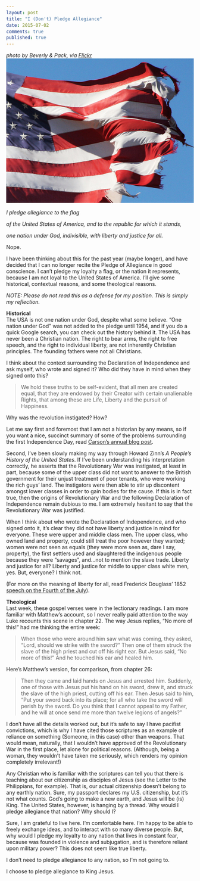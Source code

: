 ```yaml
---
layout: post
title: "I (Don't) Pledge Allegiance"
date: 2015-07-02
comments: true
published: true
---
```

*photo by Beverly & Pack, via [Flickr](https://www.flickr.com/photos/walkadog/3366563115)*
![tattered flag](/assets/images/tatteredflag.jpg "Patriotic Waving Tattered Shredding American Flag, Old Glory, The Red White and Blue, Stars & Stripes, That Ragged Old Flag")



*I pledge allegiance to the flag*

*of the United States of America, and to the republic for which it stands,*

*one nation under God, indivisible, with liberty and justice for all.*

Nope.

I have been thinking about this for the past year (maybe longer), and have decided that I can no longer recite the Pledge of Allegiance in good conscience. I can’t pledge my loyalty a flag, or the nation it represents, because I am not loyal to the United States of America. I’ll give some historical, contextual reasons, and some theological reasons.

*NOTE: Please do not read this as a defense for my position. This is simply my reflection.*

**Historical**  
The USA is not one nation under God, despite what some believe. “One nation under God” was not added to the pledge until 1954, and if you do a quick Google search, you can check out the history behind it. The USA has never been a Christian nation. The right to bear arms, the right to free speech, and the right to individual liberty, are not inherently Christian principles. The founding fathers were not all Christians.

I think about the context surrounding the Declaration of Independence and ask myself, who wrote and signed it? Who did they have in mind when they signed onto this?

>We hold these truths to be self-evident, that all men are created equal, that they are endowed by their Creator with certain unalienable Rights, that among these are Life, Liberty and the pursuit of Happiness.

Why was the revolution instigated? How?

Let me say first and foremost that I am not a historian by any means, so if you want a nice, succinct summary of some of the problems surrounding the first Independence Day, read [Carson’s annual blog post](http://universityabbey.org/blog/seventh-annual-debunking-the-fourth/).

Second, I’ve been slowly making my way through Howard Zinn’s _A People’s History of the United States_. If I’ve been understanding his interpretation correctly, he asserts that the Revolutionary War was instigated, at least in part, because some of the upper class did not want to answer to the British government for their unjust treatment of poor tenants, who were working the rich guys’ land. The instigators were then able to stir up discontent amongst lower classes in order to gain bodies for the cause. If this is in fact true, then the origins of Revolutionary War and the following Declaration of Independence remain dubious to me. I am extremely hesitant to say that the Revolutionary War was justified.

When I think about who wrote the Declaration of Independence, and who signed onto it, it’s clear they did not have liberty and justice in mind for everyone. These were upper and middle class men. The upper class, who owned land and property, could still treat the poor however they wanted; women were not seen as equals (they were more seen as, dare I say, property), the first settlers used and slaughtered the indigenous people because they were “savages”, and...not to mention the slave trade. Liberty and justice for all? Liberty and justice for middle to upper class white men, yes. But, everyone? I think not.

(For more on the meaning of liberty for all, read Frederick Douglass’ 1852 [speech on the Fourth of the July](https://www.lib.rochester.edu/index.cfm?PAGE=2945)).

**Theological**  
Last week, these gospel verses were in the lectionary readings. I am more familiar with Matthew’s account, so I never really paid attention to the way Luke recounts this scene in chapter 22. The way Jesus replies, “No more of this!” had me thinking the entire week:

>When those who were around him saw what was coming, they asked, “Lord, should we strike with the sword?” Then one of them struck the slave of the high priest and cut off his right ear.  But Jesus said, “No more of this!” And he touched his ear and healed him.

Here’s Matthew’s version, for comparison, from chapter 26:

>Then they came and laid hands on Jesus and arrested him. Suddenly, one of those with Jesus put his hand on his sword, drew it, and struck the slave of the high priest, cutting off his ear. Then Jesus said to him, “Put your sword back into its place; for all who take the sword will perish by the sword. Do you think that I cannot appeal to my Father, and he will at once send me more than twelve legions of angels?”

I don’t have all the details worked out, but it’s safe to say I have pacifist convictions, which is why I have cited those scriptures as an example of reliance on something (Someone, in this case) other than weapons. That would mean, naturally, that I wouldn’t have approved of the Revolutionary War in the first place, let alone for political reasons. (Although, being a woman, they wouldn’t have taken me seriously, which renders my opinion completely irrelevant!)

Any Christian who is familiar with the scriptures can tell you that there is teaching about our citizenship as disciples of Jesus (see the Letter to the Philippians, for example). That is, our actual citizenship doesn’t belong to any earthly nation. Sure, my passport declares my U.S. citizenship, but it’s not what counts. God’s going to make a new earth, and Jesus will be (is) King. The United States, however, is hanging by a thread. Why would I pledge allegiance that nation? Why should I?

Sure, I am grateful to live here. I’m comfortable here. I’m happy to be able to freely exchange ideas, and to interact with so many diverse people. But, why would I pledge my loyalty to any nation that lives in constant fear, because was founded in violence and subjugation, and is therefore reliant upon military power? This does not seem like true liberty.

I don’t need to pledge allegiance to any nation, so I’m not going to.

I choose to pledge allegiance to King Jesus.
